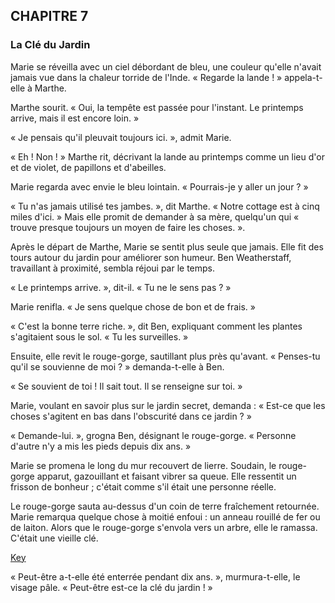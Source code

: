 ## CHAPITRE 7
### La Clé du Jardin
Marie se réveilla avec un ciel débordant de bleu, une couleur qu'elle n'avait jamais vue dans la chaleur torride de l'Inde. « Regarde la lande ! » appela-t-elle à Marthe.

Marthe sourit. « Oui, la tempête est passée pour l'instant. Le printemps arrive, mais il est encore loin. »

« Je pensais qu'il pleuvait toujours ici. », admit Marie.

« Eh ! Non ! » Marthe rit, décrivant la lande au printemps comme un lieu d'or et de violet, de papillons et d'abeilles.

Marie regarda avec envie le bleu lointain. « Pourrais-je y aller un jour ? »

« Tu n'as jamais utilisé tes jambes. », dit Marthe. « Notre cottage est à cinq miles d'ici. » Mais elle promit de demander à sa mère, quelqu'un qui « trouve presque toujours un moyen de faire les choses. ».

Après le départ de Marthe, Marie se sentit plus seule que jamais. Elle fit des tours autour du jardin pour améliorer son humeur. Ben Weatherstaff, travaillant à proximité, sembla réjoui par le temps.

« Le printemps arrive. », dit-il. « Tu ne le sens pas ? »

Marie renifla. « Je sens quelque chose de bon et de frais. »

« C'est la bonne terre riche. », dit Ben, expliquant comment les plantes s'agitaient sous le sol. « Tu les surveilles. »

Ensuite, elle revit le rouge-gorge, sautillant plus près qu'avant. « Penses-tu qu'il se souvienne de moi ? » demanda-t-elle à Ben.

« Se souvient de toi ! Il sait tout. Il se renseigne sur toi. »

Marie, voulant en savoir plus sur le jardin secret, demanda : « Est-ce que les choses s'agitent en bas dans l'obscurité dans ce jardin ? »

« Demande-lui. », grogna Ben, désignant le rouge-gorge. « Personne d'autre n'y a mis les pieds depuis dix ans. »

Marie se promena le long du mur recouvert de lierre. Soudain, le rouge-gorge apparut, gazouillant et faisant vibrer sa queue. Elle ressentit un frisson de bonheur ; c'était comme s'il était une personne réelle.

Le rouge-gorge sauta au-dessus d'un coin de terre fraîchement retournée. Marie remarqua quelque chose à moitié enfoui : un anneau rouillé de fer ou de laiton. Alors que le rouge-gorge s'envola vers un arbre, elle le ramassa. C'était une vieille clé.

[Key](chapter_7.jpeg)

« Peut-être a-t-elle été enterrée pendant dix ans. », murmura-t-elle, le visage pâle. « Peut-être est-ce la clé du jardin ! »